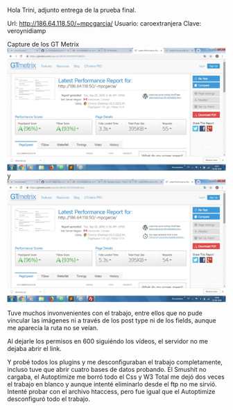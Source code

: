 
Hola Trini, adjunto entrega de la prueba final.


Url: http://186.64.118.50/~mpcgarcia/
Usuario: caroextranjera
Clave: veroynidiamp



Capture de los GT Metrix ![](uno.jpg) y ![](dos.jpg)

Tuve muchos invonvenientes con el trabajo, entre ellos que no pude vincular las imágenes ni a través de los post type ni de los fields, aunque me aparecía la ruta no se veían. 

Al dejarle los permisos en 600 siguiéndo los vídeos, el servidor no me dejaba abrir el link.

Y probé todos los plugins y me desconfiguraban el trabajo completamente, incluso tuve que abrir 
cuatro bases de datos probando. El Smushit no cargaba, el Autoptimize me borró todo el Css y  W3 Total me dejó dos veces el trabajo en blanco y aunque intenté eliminarlo desde el ftp no me sirvió. Intenté probar con el archivo htaccess, pero fue igual que el Autoptimize desconfiguró todo el trabajo. 

